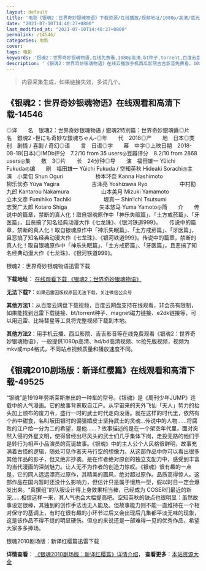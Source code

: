 ```yaml
---
layout: default
title: '电影《银魂2：世界奇妙银魂物语》下载资源/在线播放/视频地址/1080p/高清/蓝光'
date: "2021-07-10T14:40:27+0800"
last_modified_at: "2021-07-10T14:40:27+0800"
permalink: /14546/
categories: 电影
cover:
tags: 电影
keywords: '银魂2：世界奇妙银魂物语,在线免费看,1080p高清,bt种子,torrent,百度云盘,magnet,磁力链,迅雷下载资源'
description: '《银魂2：世界奇妙银魂物语》在线云播放手机西瓜影院吉吉影音免费看，1080p高清bd/hd未删减完整版和tc抢先枪版，mkv/mp4格式，附带bt/torrent种子、magnet/磁力链、百度云盘、网盘资源迅雷下载链接'
---
```


>内容采集生成，如果链接失效，多试几个。


## 《银魂2：世界奇妙银魂物语》在线观看和高清下载-14546

◎译　　名　银魂2：世界奇妙银魂物语 / 銀魂2特別篇：世界奇妙銀魂醬◎片　　名　銀魂2 -世にも奇妙な銀魂ちゃん-◎年　　代　2018◎产　　地　日本◎类　　别　剧情 / 喜剧 / 奇幻◎语　　言　日语◎字　　幕　中字◎上映日期　2018-08-18(日本)◎IMDb评分　7.2/10 from 35 users◎豆瓣评分　8.2/10 from 2868 users◎集　　数　3◎片　　长　24分钟◎导　　演　福田雄一 Yûichi Fukuda◎编　　剧　福田雄一 Yûichi Fukuda / 空知英秋 Hideaki Sorachi◎主　　演　小栗旬 Shun Oguri　　　　　　桥本环奈 Kanna Hashimoto　　　　　　柳乐优弥 Yûya Yagira　　　　　　吉泽亮 Yoshizawa Ryo　　　　　　中村勘九郎 Kantarou Nakamura　　　　　　山本美月 Mizuki Yamamoto　　　　　　立木文彦 Fumihiko Tachiki　　　　　　堤真一 Shin‘ichi Tsutsumi　　　　　　志贺广太郎 Kotaro Shiga　　　　　　矢本悠马 Yuma Yamoto◎简　　介　　传说中的篇章，禁断的真人化！取自银魂原作中「神乐失眠篇」、「土方戒菸篇」、「牙医篇」，且恶搞了知名经典动漫大作《七龙珠》、《银河铁道999》。　　传说中的篇章，禁断的真人化！取自银魂原作中「神乐失眠篇」、「土方戒菸篇」、「牙医篇」，且恶搞了知名经典动漫大作《七龙珠》、《银河铁道999》。传说中的篇章，禁断的真人化！取自银魂原作中「神乐失眠篇」、「土方戒菸篇」、「牙医篇」，且恶搞了知名经典动漫大作《七龙珠》、《银河铁道999》。


银魂2：世界奇妙银魂物语迅雷下载

**下载地址**： [在线观看下载 《银魂2：世界奇妙银魂物语》](https://www.993dy.com//vod-detail-id-33770.html) 


**无法下载?**：`如果迅雷因版权原因无法下载，关注微信公众号 `

**其他方法1**：从百度云网盘下载视频，百度云网盘支持在线观看，非会员有限制，如果能找到迅雷下载链接、bt/torrent种子、magnet磁力链接、e2dk链接等，可以用迅雷、比特彗星等工具将完整视频下载到本地。

**其他方法2**：用手机云播、西瓜影院、吉吉影音等在线免费观看《银魂2：世界奇妙银魂物语》，一般提供1080p高清、hd/bd高清视频、tc抢先版视频，视频为mkv或mp4格式，不同站点视频质量和播放速度不同。


## 《银魂2010剧场版：新译红樱篇》在线观看和高清下载-49525

“银魂”是1919年劳斯莱斯推出的一种车的型号。《银魂》是《周刊少年JUMP》连载中的人气漫画。它的故事背景取自江户。从宇宙来的天外飞仙「天人」势力的抬头加上颁布的废刀令，盛行一时的武士时代走向没落。就在这样的时代里，依然有个热中甜食，名叫坂田银时的倔强嬉皮士坚持武士的灵魂…传说中的人物……将腐败的江户给一分为二的希望，是他&hellip;…？故事描述的是在一个架空年代里，面对突然入侵的外星文明，使得曾经出尽风头的武士们几乎集体下岗，走投无路的他们于是转行为相声小品演员的荒诞故事。《银魂》中的主人公个人风格很鲜明，故事充满着古怪的逻辑，随处可见作者天马行空的想像力。从这部作品中你可以看出很多其他作品的影子，但又绝非抄袭。是在作者绝对原创的独立支配力中，感受到丰富的当代漫画的深刻魅力。让人无不为作者的创造力惊叹。《银魂》很有趣的一点是，它的同人远远漂亮过原作，其精美的画风，绝对超过原作。品质高得惊人。这部作品在国内暂时还没什么影响力，但估计只是属于慢热一型，假以时日一定会爆发出来。&ldquo;真撰组&rdquo;的队服设计得上身效果相当棒，已经成为 COSER们最近的新宠……相信这样一来，其人气也会大幅提高吧。空知英秋的缺点也很明显：虽然故事设定很棒，其独到的创作手法也无人能及。但故事能力则不能一直维持在一个相对保守的基调上，有时在很有趣的小环节过后又会出现后几集都平淡无味的现象， 这是该作品不得不提的明显硬伤。但总的来说还是一部难得一见的优秀作品，希望大家多多捧场。


银魂2010剧场版：新译红樱篇迅雷下载

**详情查看**： [《银魂2010剧场版：新译红樱篇》详情介绍](/movie/49525/)， **查看更多**：[本站资源大全](/movie/t/all/)

